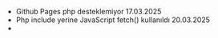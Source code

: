 - Github Pages php desteklemiyor 17.03.2025
- Php include yerine JavaScript fetch() kullanıldı 20.03.2025
- 
